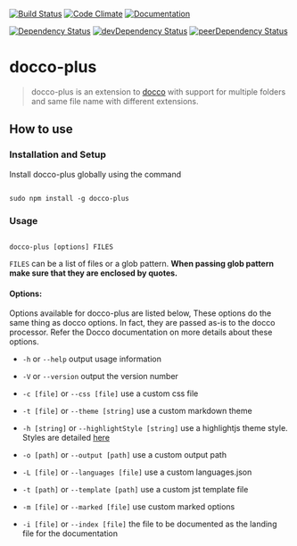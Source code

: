 [![Build Status](https://travis-ci.org/smravi/docco-plus.svg)](https://travis-ci.org/smravi/docco-plus)
[![Code Climate](https://codeclimate.com/github/smravi/docco-plus/badges/gpa.svg)](https://codeclimate.com/github/smravi/docco-plus)
[![Documentation](https://img.shields.io/badge/documentation-plus-green.svg?style=flat)](http://smravi.github.io/docco-plus/)



[![Dependency Status](https://david-dm.org/smravi/docco-plus.svg)](https://david-dm.org/smravi/docco-plus)
[![devDependency Status](https://david-dm.org/smravi/docco-plus/dev-status.svg)](https://david-dm.org/smravi/docco-plus#info=devDependencies)
[![peerDependency Status](https://david-dm.org/smravi/docco-plus/peer-status.svg)](https://david-dm.org/smravi/docco-plus#info=peerDependencies)


# docco-plus

> docco-plus is an extension to [docco](http://jashkenas.github.io/docco/) with support for multiple folders and same file name with different extensions.


## How to use

### Installation and Setup

Install docco-plus globally using the command

```shell

sudo npm install -g docco-plus

```

### Usage

```shell

docco-plus [options] FILES

```

`FILES` can be a list of files or a glob pattern. **When passing glob pattern make sure that they are enclosed by quotes.**

#### Options:

Options available for docco-plus are listed below, These options do the same thing as docco options. In fact, they are
passed as-is to the docco processor. Refer the Docco documentation on more details about these options.

 - `-h` or `--help` output usage information

 - `-V` or `--version` output the version number

 - `-c [file]` or `--css [file]` use a custom css file

 - `-t [file]` or `--theme [string]` use a custom markdown theme

 - `-h [string]` or `--highlightStyle [string]` use a highlightjs theme style. Styles are detailed [here](https://highlightjs.org/static/demo/)

 - `-o [path]` or `--output [path]` use a custom output path

 - `-L [file]` or `--languages [file]` use a custom languages.json

 - `-t [path]` or `--template [path]` use a custom jst template file

 - `-m [file]` or `--marked [file]` use custom marked options

 - `-i [file]` or `--index [file]` the file to be documented as the landing file for the documentation
